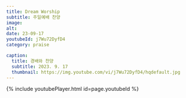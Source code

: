 ```yaml
---
title: Dream Worship
subtitle: 주일예배 찬양
image:
alt:
date: 23-09-17
youtubeId: j7Wu72DyfD4
category: praise

caption:
  title: 경배와 찬양
  subtitle: 2023. 9. 17
  thumbnail: https://img.youtube.com/vi/j7Wu72DyfD4/hqdefault.jpg
---
```


{% include youtubePlayer.html id=page.youtubeId %}
